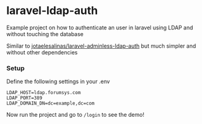 # laravel-ldap-auth

Example project on how to authenticate an user in laravel using LDAP and without touching the database

Similar to [jotaelesalinas/laravel-adminless-ldap-auth](https://github.com/jotaelesalinas/laravel-adminless-ldap-auth) but much simpler and without other dependencies

### Setup

Define the following settings in your .env

```
LDAP_HOST=ldap.forumsys.com
LDAP_PORT=389
LDAP_DOMAIN_DN=dc=example,dc=com
```

Now run the project and go to `/login` to see the demo!
